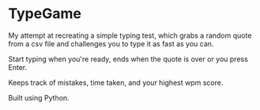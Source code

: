# TypeGame

My attempt at recreating a simple typing test, which grabs a random quote from a csv file and challenges you to type it as fast as you can.

Start typing when you're ready, ends when the quote is over or you press Enter.

Keeps track of mistakes, time taken, and your highest wpm score.

Built using Python.